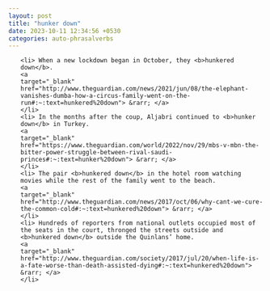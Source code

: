 ```yaml
---
layout: post
title: "hunker down"
date: 2023-10-11 12:34:56 +0530
categories: auto-phrasalverbs
---
```

<ol>

    <li> When a new lockdown began in October, they <b>hunkered down</b>.
    <a 
    target="_blank" 
    href="http://www.theguardian.com/news/2021/jun/08/the-elephant-vanishes-dumba-how-a-circus-family-went-on-the-run#:~:text=hunkered%20down"> &rarr; </a>
    </li>
    <li> In the months after the coup, Aljabri continued to <b>hunker down</b> in Turkey.
    <a 
    target="_blank" 
    href="https://www.theguardian.com/world/2022/nov/29/mbs-v-mbn-the-bitter-power-struggle-between-rival-saudi-princes#:~:text=hunker%20down"> &rarr; </a>
    </li>
    <li> The pair <b>hunkered down</b> in the hotel room watching movies while the rest of the family went to the beach.
    <a 
    target="_blank" 
    href="http://www.theguardian.com/news/2017/oct/06/why-cant-we-cure-the-common-cold#:~:text=hunkered%20down"> &rarr; </a>
    </li>
    <li> Hundreds of reporters from national outlets occupied most of the seats in the court, thronged the streets outside and <b>hunkered down</b> outside the Quinlans’ home.
    <a 
    target="_blank" 
    href="http://www.theguardian.com/society/2017/jul/20/when-life-is-a-fate-worse-than-death-assisted-dying#:~:text=hunkered%20down"> &rarr; </a>
    </li>